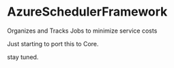 # AzureSchedulerFramework
Organizes and Tracks Jobs to minimize service costs


Just starting to port this to Core.


stay tuned.
